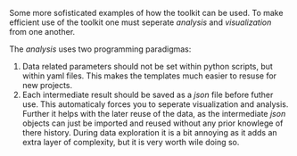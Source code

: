 Some more sofisticated examples of how the toolkit can be used. To make efficient use of the toolkit one must seperate *analysis* and *visualization* from one another. 

The *analysis* uses two programming paradigmas:

1. Data related parameters should not be set within python scripts, but within yaml files. 
  This makes the templates much easier to resuse for new projects.
2. Each intermediate result should be saved as a *json* file before futher use.
  This automaticaly forces you to seperate visualization and analysis. Further it helps with the later reuse of the data, as the intermediate *json* objects can just be imported and reused without any prior knowlege of there history. During data exploration it is a bit annoying as it adds an extra layer of complexity, but it is very worth wile doing so.